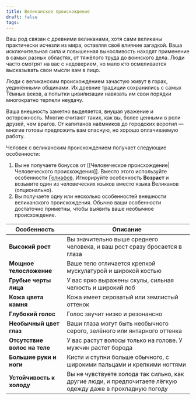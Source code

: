 ```yaml
---
title: Великанское происхождение
draft: false
tags:
---
```

Ваш род связан с древними великанами, хотя сами великаны практически исчезли из мира, оставляя своё влияние загадкой. Ваша исключительная сила и повышенная выносливость находят применение в самых разных областях, от тяжёлого труда до воинского дела. Люди часто смотрят на вас с недоверием, но мало кто осмеливается высказывать свои мысли вам в лицо.

Люди с великанским происхождением зачастую живут в горах, уединёнными общинами. Их древние традиции сохранились с самых Тёмных веков, а попытки цивилизации навязать им свои порядки многократно терпели неудачу.

Ваша внешность заметно выделяется, внушая уважение и осторожность. Многие считают таких, как вы, более ценными в роли друзей, чем врагов. От капитанов наёмников до городских воротил — многие готовы предложить вам опасную, но хорошо оплачиваемую работу.

Человек с великанским происхождением получает следующие особенности:
1. Вы не получаете бонусов от [[Человеческое происхождение|Человеческого происхождения]]. Вместо этого используйте особенности [Голиафов](https://dnd.su/race/103-goliath/). Игнорируйте особенность **Возраст** и возьмите один из человеческих языков вместо языка Великанов (опционально).
2. Вы получаете одну или несколько особенностей внешности великанского происхождения. Обычно ваши особенности достаточно приметны, чтобы выявить ваше необычное происхождение.

| Особенность                  | Описание                                                                                                    |
| ---------------------------- | ----------------------------------------------------------------------------------------------------------- |
| **Высокий рост**             | Вы значительно выше среднего человека, и ваш рост сразу бросается в глаза                                   |
| **Мощное телосложение**      | Ваше тело отличается крепкой мускулатурой и широкой костью                                                  |
| **Грубые черты лица**        | У вас ярко выражены скулы, сильная челюсть и широкий лоб                                                    |
| **Кожа цвета камня**         | Кожа имеет сероватый или землистый оттенок                                                                  |
| **Глубокий голос**           | Голос звучит низко и резонансно                                                                             |
| **Необычный цвет глаз**      | Ваши глаза могут быть необычного серого, зелёного или янтарного оттенка                                     |
| **Отсутствие волос на теле** | У вас растут волосы только на голове. У мужчин растет борода                                                |
| **Большие руки и ноги**      | Кисти и ступни больше обычного, с широкими пальцами и крепкими ногтями                                      |
| **Устойчивость к холоду**    | Вы не чувствуете холода так сильно, как другие люди, и предпочитаете лёгкую одежду даже в прохладную погоду |
